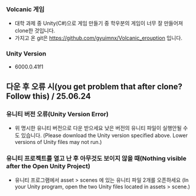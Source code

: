 ### Volcanic 게임

- 대학 과제 중 Unity(C#)으로 게임 만들기 중 학우분의 게임이 너무 잘 만들어져 clone한 것입니다.
- 가지고 온 git은  https://github.com/gyuimnx/Volcanic_erouption   입니다.

### Unity Version
- 6000.0.41f1

## 다운 후 오류 시(you get problem that after clone? Follow this) / 25.06.24
### 유니티 버전 오류(Unity Version Error)
- 위 명시한 유니티 버전으로 다운 받으세요 낮은 버전의 유니티 파일이 실행안될 수 도 있습니다.
(Please download the Unity version specified above. Lower versions of Unity files may not run.)
### 유니티 프로젝트를 열고 난 후 아무것도 보이지 않을 때(Nothing visible after the Open Unity Project)
- 유니티 프로그램에서 asset > scenes 에 있는 유니티 파일 2개를 오픈하세요
(In your Unity program, open the two Unity files located in assets > scene.)
